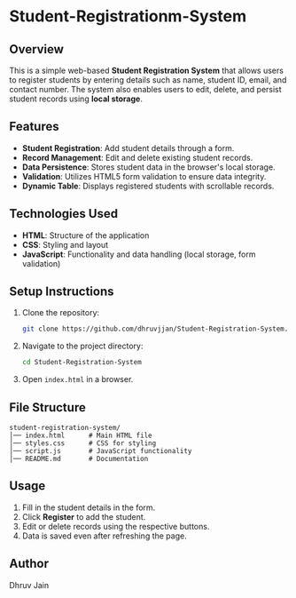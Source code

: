 # Student-Registrationm-System

## Overview
This is a simple web-based **Student Registration System** that allows users to register students by entering details such as name, student ID, email, and contact number. The system also enables users to edit, delete, and persist student records using **local storage**.

## Features
- **Student Registration**: Add student details through a form.
- **Record Management**: Edit and delete existing student records.
- **Data Persistence**: Stores student data in the browser's local storage.
- **Validation**: Utilizes HTML5 form validation to ensure data integrity.
- **Dynamic Table**: Displays registered students with scrollable records.

## Technologies Used
- **HTML**: Structure of the application
- **CSS**: Styling and layout
- **JavaScript**: Functionality and data handling (local storage, form validation)

## Setup Instructions
1. Clone the repository:
   ```sh
   git clone https://github.com/dhruvjjan/Student-Registration-System.git
   ```
2. Navigate to the project directory:
   ```sh
   cd Student-Registration-System
   ```
3. Open `index.html` in a browser.

## File Structure
```
student-registration-system/
│── index.html      # Main HTML file
│── styles.css      # CSS for styling
│── script.js       # JavaScript functionality
│── README.md       # Documentation
```

## Usage
1. Fill in the student details in the form.
2. Click **Register** to add the student.
3. Edit or delete records using the respective buttons.
4. Data is saved even after refreshing the page.

## Author
Dhruv Jain


